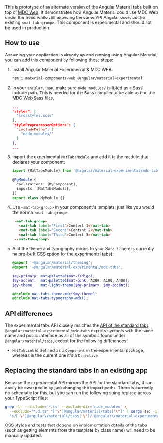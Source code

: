 This is prototype of an alternate version of the Angular Material tabs built on top of
[MDC Web](https://github.com/material-components/material-components-web). It demonstrates how
Angular Material could use MDC Web under the hood while still exposing the same API Angular users as
the existing `<mat-tab-group>`. This component is experimental and should not be used in production.

## How to use
Assuming your application is already up and running using Angular Material, you can add this
component by following these steps:

1. Install Angular Material Experimental & MDC WEB:

   ```bash
   npm i material-components-web @angular/material-experimental
   ```

2. In your `angular.json`, make sure `node_modules/` is listed as a Sass include path. This is
   needed for the Sass compiler to be able to find the MDC Web Sass files.

   ```json
   ...
   "styles": [
     "src/styles.scss"
   ],
   "stylePreprocessorOptions": {
     "includePaths": [
       "node_modules/"
     ]
   },
   ...
   ```

3. Import the experimental `MatTabsModule` and add it to the module that declares your
   component:

   ```ts
   import {MatTabsModule} from '@angular/material-experimental/mdc-tabs';

   @NgModule({
     declarations: [MyComponent],
     imports: [MatTabsModule],
   })
   export class MyModule {}
   ```

4. Use `<mat-tab-group>` in your component's template, just like you would the normal
   `<mat-tab-group>`:

   ```html
    <mat-tab-group>
      <mat-tab label="First">Content 1</mat-tab>
      <mat-tab label="Second">Content 2</mat-tab>
      <mat-tab label="Third">Content 3</mat-tab>
    </mat-tab-group>
   ```

5. Add the theme and typography mixins to your Sass. (There is currently no pre-built CSS option for
   the experimental tabs):

   ```scss
   @import '~@angular/material/theming';
   @import '~@angular/material-experimental/mdc-tabs';

   $my-primary: mat-palette($mat-indigo);
   $my-accent:  mat-palette($mat-pink, A200, A100, A400);
   $my-theme:   mat-light-theme($my-primary, $my-accent);

   @include mat-tabs-theme-mdc($my-theme);
   @include mat-tabs-typography-mdc();
   ```

## API differences
The experimental tabs API closely matches the
[API of the standard tabs](https://material.angular.io/components/tabs/api).
`@angular/material-experimental/mdc-tabs` exports symbols with the same name and public interface
as all of the symbols found under `@angular/material/tabs`, except for the following
differences:

* `MatTabLink` is defined as a `Component` in the experimental package,
  whereas in the current one it's a `Directive`.

## Replacing the standard tabs in an existing app
Because the experimental API mirrors the API for the standard tabs, it can easily be swapped in
by just changing the import paths. There is currently no schematic for this, but you can run the
following string replace across your TypeScript files:

```bash
grep -lr --include="*.ts" --exclude-dir="node_modules" \
  --exclude="*.d.ts" "['\"]@angular/material/tabs['\"]" | xargs sed -i \
  "s/['\"]@angular\/material\/tabs['\"]/'@angular\/material-experimental\/mdc-tabs'/g"
```

CSS styles and tests that depend on implementation details of the tabs (such as getting elements
from the template by class name) will need to be manually updated.

